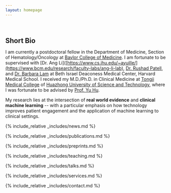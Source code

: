 ```yaml
---
layout: homepage
---
```


<h1 id="about-me"></h1>

<h2 style="margin: 60px 0px 10px;">Short Bio</h2>

I am currently a postdoctoral fellow in the Department of Medicine, Section of Hematology/Oncology at [Baylor College of Medicine](https://www.bcm.edu/departments/medicine). I am fortunate to be supervised with [Dr. Ang Li]([https://www.cs.jhu.edu/~ayuille/](https://www.bcm.edu/research/faculty-labs/ang-li-lab), [Dr. Rushad Patell](https://connects.catalyst.harvard.edu/Profiles/display/Person/161737), and [Dr. Barbara Lam](https://www.linkedin.com/in/barbaralam/) at Beth Israel Deaconess Medical Center, Harvard Medical School. I received my M.D./Ph.D. in Clinical Medicine at [Tongji Medical College](https://en.wikipedia.org/wiki/Tongji_Medical_College) of [Huazhong University of Science and Technology](https://english.hust.edu.cn/), where I was fortunate to be advised by [Prof. Yu Hu](https://www.whuh.com/info/1144/6552.htm).

My research lies at the intersection of **real world evidence** and **clinical machine learning** -- with a particular emphasis on how technology improves patient engagement and the application of machine learning to clinical settings.

<!--
<strong style="color:#e74d3c; font-weight:600"><strong style="color:#e74d3c; font-weight:600">I am currently on the 2024-2025 job market, looking for data scientist/postdoc positions in AI4health. Please feel free to contact me if you are interested. I am also happy to give talks on my research in related seminars.</strong></strong>
-->

{% include_relative _includes/news.md %}

{% include_relative _includes/publications.md %}

{% include_relative _includes/preprints.md %}

{% include_relative _includes/teaching.md %}

{% include_relative _includes/talks.md %}

{% include_relative _includes/services.md %}

{% include_relative _includes/contact.md %}
